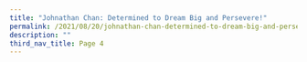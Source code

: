 ```yaml
---
title: "Johnathan Chan: Determined to Dream Big and Persevere!"
permalink: /2021/08/20/johnathan-chan-determined-to-dream-big-and-persevere/
description: ""
third_nav_title: Page 4
---
```

